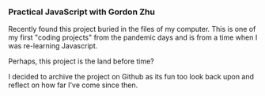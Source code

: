 ### Practical JavaScript with Gordon Zhu
Recently found this project buried in the files of my computer. This is one of my first "coding projects" from the pandemic days and is from a time when I was re-learning Javascript.  
  
Perhaps, this project is the land before time?  
  
I decided to archive the project on Github as its fun too look back upon and reflect on how far I've come since then.
